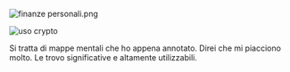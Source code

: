 ![finanze personali.png](https://cdn.bsky.app/img/feed_fullsize/plain/did:plc:sq5sv5oauqzaqrdkz4va5hm6/bafkreiaeiwi4omyfwgakzbsrtpza32jiymoukhzt2bms2jyotxrp5gy6ia@jpeg)

![uso crypto](https://cdn.bsky.app/img/feed_fullsize/plain/did:plc:sq5sv5oauqzaqrdkz4va5hm6/bafkreiantxk5c45knrjavjoaznchbpilkkb2efulertetlztzfgw6tnmou@jpeg)

Si tratta di mappe mentali che ho appena annotato. Direi che mi piacciono molto. Le trovo significative e altamente utilizzabili.

